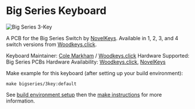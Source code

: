 # Big Series Keyboard

![Big Series 3-Key](https://woodkeys.click/wp-content/uploads/2018/04/BigSeries_3u_Case_2018-Apr-03_07-03-31PM-000_CustomizedView20086357020.png)

A PCB for the Big Series Switch by [NovelKeys](https://novelkeys.xyz). Available in 1, 2, 3, and 4 switch versions from [Woodkeys.click](https://woodkeys.click/product-category/big-series/).

Keyboard Maintainer: [Cole Markham](https://github.com/colemarkham) / [Woodkeys.click](https://woodkeys.click)
Hardware Supported: Big Series PCBs
Hardware Availability:  [Woodkeys.click](https://woodkeys.click), [NovelKeys](https://novelkeys.xyz)

Make example for this keyboard (after setting up your build environment):

    make bigseries/3key:default

See [build environment setup](https://docs.qmk.fm/install-build-tools) then the [make instructions](https://docs.qmk.fm/build-compile-instructions) for more information.
